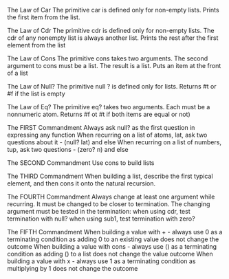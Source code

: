 The Law of Car
	The primitive car is defined
	only for non-empty lists.
	Prints the first item from the list.

The Law of Cdr
	The primitive cdr is defined only for
	non-empty lists. The cdr of any nonempty
	list is always another list.
	Prints the rest after the first element from the list

The Law of Cons
	The primitive cons takes two arguments.
	The second argument to cons must be a
	list. The result is a list.	
	Puts an item at the front of a list

The Law of Null?
	The primitive null ? is defined
	only for lists.
	Returns #t or #f if the list is empty

The Law of Eq?
	The primitive eq? takes two arguments.
	Each must be a nonnumeric
	atom.
	Returns #f ot #t if both items are equal or not)
	
The FIRST Commandment
	Always ask null? as the first question in expressing any function
	When recurring on a list of atoms, lat, ask two questions about it
	- (null? lat) and else
	When recurring on a list of numbers, tup, ask two questions
	- (zero? n) and else	

The SECOND Commandment
	Use cons to build lists

The THIRD Commandment
	When building a list, describe the first typical element, 
	and then cons it onto the natural recursion.

The FOURTH Commandment 
	Always change at least one argument while recurring. 
	It must be changed to be closer to termination.
	The changing argument must be tested in the termination:
	when using cdr, test termination with null?
	when using sub1, test termination with zero?

The FIFTH Commandment 
	When building a value with + 
	- always use 0 as a terminating condition as adding 0 
	  to an existing value does not change the outcome
	When building a value with cons
	- always use () as a terminating condition as adding ()
	 to a list does not change the value outcome
	When building a value with x
	- always use 1 as a terminating condition
	as multiplying by 1 does not change the outcome

